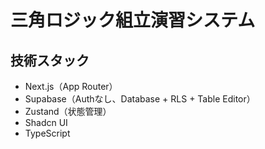 # 三角ロジック組立演習システム

## 技術スタック
- Next.js（App Router）
- Supabase（Authなし、Database + RLS + Table Editor）
- Zustand（状態管理）
- Shadcn UI
- TypeScript

